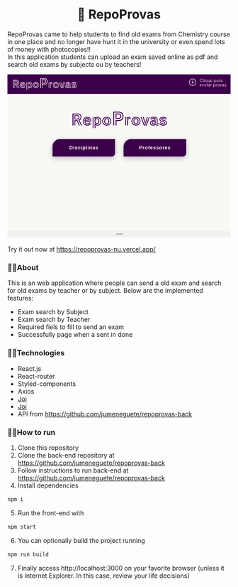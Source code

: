 <h1 align="center">📄 RepoProvas</h1>

RepoProvas came to help students to find old exams from Chemistry course in one place and no longer have hunt it in the university or even spend lots of money with photocopies!! <br/>
In this application students can upload an exam saved online as pdf and search old exams by subjects ou by teachers!

<p align="center"><img width="600px" src="/assets/repoprovas.gif" /></p>

Try it out now at https://repoprovas-nu.vercel.app/


### 🔹🔹About

This is an web application where people can send a old exam and search for old exams by teacher or by subject. Below are the implemented features:

- Exam search by Subject
- Exam search by Teacher
- Required fiels to fill to send an exam
- Successfully page when a sent in done

### 🔹🔹Technologies
- React.js
- React-router
- Styled-components
- Axios
- <a href="https://www.npmjs.com/package/dayjs" target="_blank">Joi</a>
- <a href="https://www.npmjs.com/package/joi" target="_blank">Joi</a>
- API from https://github.com/jumeneguete/repoprovas-back

### 🔹🔹How to run

1. Clone this repository
2. Clone the back-end repository at https://github.com/jumeneguete/repoprovas-back
3. Follow instructions to run back-end at https://github.com/jumeneguete/repoprovas-back
4. Install dependencies
```bash
npm i
```
5. Run the front-end with
```bash
npm start
```
6. You can optionally build the project running
```bash
npm run build
```
7. Finally access http://localhost:3000 on your favorite browser (unless it is Internet Explorer. In this case, review your life decisions)
